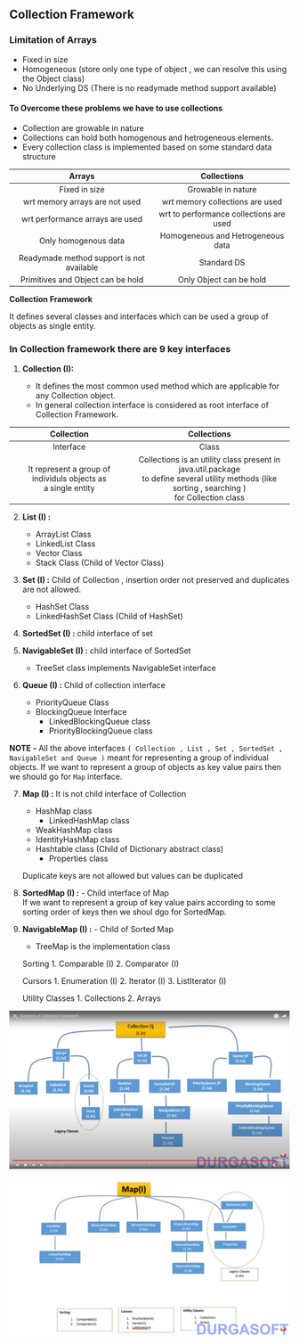 ## Collection Framework

### Limitation of Arrays
* Fixed in size
* Homogeneous (store only one type of object , we can resolve this using the Object class)
* No Underlying DS (There is no readymade method support available)

#### To Overcome these problems we have to use collections
* Collection are growable in nature
* Collections can hold both homogenous and hetrogeneous elements.
* Every collection class is implemented based on some standard data structure

|**Arrays**         |**Collections**        |
|:-----------------:|:---------------------:|
| Fixed in size | Growable in nature|
|wrt memory arrays are not used | wrt memory collections are used|
|wrt performance arrays are used| wrt to performance collections are used|
| Only homogenous data | Homogeneous and Hetrogeneous data|
| Readymade method support is not available | Standard DS|
|Primitives and Object can be hold | Only Object can be hold | 


**Collection Framework**

It defines several classes and interfaces which can be used a group of objects as single entity.

### In Collection framework there are 9 key interfaces 

1. **Collection (I):**

    * It defines the most common used method which are applicable for any Collection object.
    * In general collection interface is considered as root interface of Collection Framework.



| **Collection** | **Collections**|
|:----------:|:--------------:|
| Interface | Class| 
| It represent a group of individuls objects as </br> a single entity | Collections is an utility class present in java.util.package </br> to define several utility methods (like sorting , searching ) </br> for Collection class|


2. **List (I) :**
    * ArrayList Class
    * LinkedList Class
    * Vector Class
    * Stack Class (Child of Vector Class)

3. **Set (I) :** Child of Collection , insertion order not preserved and duplicates are not allowed.
    * HashSet Class
    * LinkedHashSet Class (Child of HashSet)

4. **SortedSet (I) :** child interface of set
5. **NavigableSet (I) :** child interface of SortedSet
    * TreeSet class implements NavigableSet interface
6. **Queue (I) :** Child of collection interface
    * PriorityQueue Class
    * BlockingQueue Interface
        * LinkedBlockingQueue class
        * PriorityBlockingQueue  class

**NOTE -** All the above interfaces `( Collection , List , Set , SortedSet , NavigableSet and Queue )` meant for representing a group of individual objects. If we want to represent a group of objects as key value pairs then we should go for `Map` interface.

7. **Map (I) :** It is not child interface of Collection
    * HashMap class
        * LinkedHashMap class
    * WeakHashMap class
    * IdentityHashMap class
    * Hashtable class (Child of Dictionary abstract class)
        * Properties class

    Duplicate keys are not allowed but values can be duplicated


8. **SortedMap (I) :** - Child interface of Map  
    If we want to represent a group of key value pairs according to some sorting order of keys then we shoul dgo for SortedMap.

9. **NavigableMap (I) :** - Child of Sorted Map
    * TreeMap is the implementation class


    Sorting
        1. Comparable (I)
        2. Comparator (I)
    

    Cursors
        1. Enumeration (I)
        2. Iterator (I)
        3. ListIterator (I)

    Utility Classes
        1. Collections
        2. Arrays


![Collection](./assets/collection.png)

![Map](./assets/map.png)


